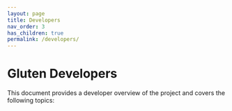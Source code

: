 ```yaml
---
layout: page
title: Developers
nav_order: 3
has_children: true
permalink: /developers/
---
```

# Gluten Developers
This document provides a developer overview of the project and covers the
following topics:
